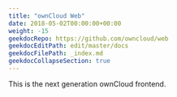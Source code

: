 ```yaml
---
title: "ownCloud Web"
date: 2018-05-02T00:00:00+00:00
weight: -15
geekdocRepo: https://github.com/owncloud/web
geekdocEditPath: edit/master/docs
geekdocFilePath: _index.md
geekdocCollapseSection: true
---
```


This is the next generation ownCloud frontend.
